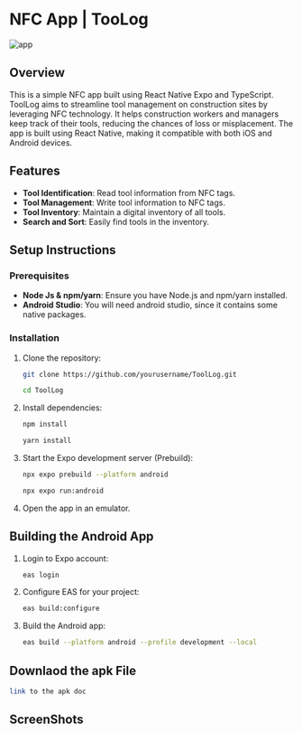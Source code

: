 # NFC App | TooLog 

![app](https://github.com/user-attachments/assets/73525dae-92df-4a76-991f-b7573fbe1211)


## Overview

This is a simple NFC app built using React Native Expo and TypeScript. ToolLog aims to streamline tool management on construction sites by leveraging NFC technology. It helps construction workers and managers keep track of their tools, reducing the chances of loss or misplacement. The app is built using React Native, making it compatible with both iOS and Android devices.

## Features
- **Tool Identification**: Read tool information from NFC tags.
- **Tool Management**: Write tool information to NFC tags.
- **Tool Inventory**: Maintain a digital inventory of all tools.
- **Search and Sort**: Easily find tools in the inventory.

## Setup Instructions

### Prerequisites
- **Node Js & npm/yarn**: Ensure you have Node.js and npm/yarn installed.
- **Android Studio**: You will need android studio, since it contains some native packages.

### Installation

1. Clone the repository:

    ```bash   
    git clone https://github.com/yourusername/ToolLog.git
    
    cd ToolLog
    ```


2. Install dependencies:

    ```bash
    npm install
    
    yarn install  
    ```

3. Start the Expo development server (Prebuild):

    ```bash
    npx expo prebuild --platform android
    
    npx expo run:android
    ```
    
4. Open the app in an emulator.


## Building the Android App

1. Login to Expo account:

    ```bash
    eas login
    ```

2. Configure EAS for your project:

    ```bash
    eas build:configure
    ```

3. Build the Android app:

    ```bash
    eas build --platform android --profile development --local
    ```
    
## Downlaod the apk File

   ```bash
   link to the apk doc
   ```

## ScreenShots


